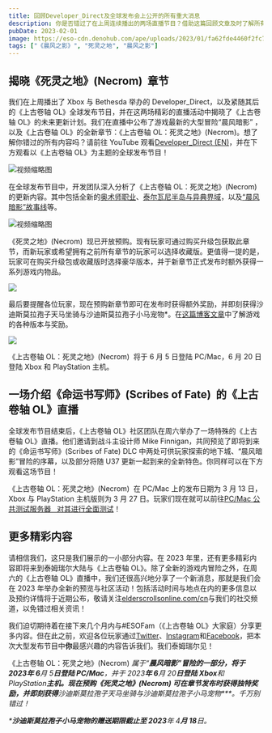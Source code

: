 ```yaml
---
title: 回顾Developer_Direct及全球发布会上公开的所有重大消息
description: 你是否错过了在上周连续播出的两场直播节目？借助这篇回顾文章及时了解所有最新的《上古卷轴OL》消息，让赫麦尤斯·莫拉为之骄傲！
pubDate: 2023-02-01
image: https://eso-cdn.denohub.com/ape/uploads/2023/01/fa62fde4460f2fc70883fbba69e07a9e.jpg
tags: ["《晨风之影》", "死灵之地", "晨风之影"]
---
```


## 揭晓《死灵之地》(Necrom)  章节

我们在上周播出了 Xbox 与 Bethesda 举办的 Developer_Direct，以及紧随其后的《上古卷轴
OL》全球发布节目，并在这两场精彩的直播活动中揭晓了《上古卷轴
OL》的未来更新计划。我们在直播中公布了游戏最新的大型冒险“晨风暗影” ，以及《上古卷轴 OL》的全新章节：《上古卷轴
OL：死灵之地》(Necrom)。想了解你错过的所有内容吗？请前往 YouTube
观看[Developer_Direct (EN)](https://www.youtube.com/watch?v=3pRnDBoPOqg)，并在下方观看以《上古卷轴
OL》为主题的全球发布节目！

![视频缩略图](https://i.ytimg.com/vi/TdStuXBu9wY/maxresdefault.jpg)

在全球发布节目中，开发团队深入分析了《上古卷轴 OL：死灵之地》(Necrom)
的更新内容。其中包括全新的[奥术师职业](/news/post/63493)、[泰尔瓦尼半岛与异典界域](/news/post/63495)，以及[“晨风暗影”故事线](/news/post/63497)等。

![视频缩略图](https://i.ytimg.com/vi/FILD6Gj1kVU/maxresdefault.jpg)

《死灵之地》(Necrom) 
现已开放预购。现有玩家可通过购买升级包获取此章节，而新玩家或希望拥有之前所有章节的玩家可以选择收藏版。更值得一提的是，玩家可在购买升级包或收藏版时选择豪华版本，并于新章节正式发布时额外获得一系列游戏内物品。

![](https://eso-cdn.denohub.com/ape/uploads/2023/01/ebe459317e08dd9b09fbab8d8f9a7512.jpg)

最后要提醒各位玩家，现在预购新章节即可在发布时获得额外奖励，并即刻获得沙迪斯莫拉孢子天马坐骑与沙迪斯莫拉孢子小马宠物\*。在[这篇博客文章](/news/post/63499)中了解游戏的各种版本与奖励。

![](https://eso-cdn.denohub.com/ape/uploads/2023/01/6bb47d54a1674b3151f6432a842c534d.jpg)

《上古卷轴 OL：死灵之地》(Necrom)  将于 6 月 5 日登陆 PC/Mac，6 月 20 日登陆 Xbox 和 PlayStation 主机。

## 一场介绍《命运书写师》(Scribes of Fate)  的《上古卷轴 OL》直播

全球发布节目结束后，《上古卷轴 OL》社区团队在周六举办了一场特殊的《上古卷轴 OL》直播。他们邀请到战斗主设计师 Mike
Finnigan，共同预览了即将到来的《命运书写师》(Scribes of Fate) DLC
中两处可供玩家探索的地下城、“晨风暗影”冒险的序幕，以及部分将随 U37
更新一起到来的全新特色。你同样可以在下方观看这场节目！

《上古卷轴 OL：死灵之地》(Necrom)  在 PC/Mac 上的发布日期为 3 月 13 日，Xbox 与 PlayStation 主机版则为 3 月 27
日。玩家们现在就可以前往[PC/Mac 公共测试服务器   对其进行全面测试](/news/post/63613)！

## 更多精彩内容

请相信我们，这只是我们展示的一小部分内容。在 2023 年里，还有更多精彩内容即将来到泰姆瑞尔大陆与《上古卷轴
OL》。除了全新的游戏内冒险之外，在周六的《上古卷轴 OL》直播中，我们还很高兴地分享了一个新消息，那就是我们会在 2023
年举办全新的预览与社区活动！包括活动时间与地点在内的更多信息以及预约详情将于近期公布，敬请关注[elderscrollsonline.com/cn](https://www.elderscrollsonline.com/cn/)与我们的社交频道，以免错过相关资讯！

我们迫切期待着在接下来几个月内与#ESOFam（《上古卷轴
OL》大家庭）分享更多内容。但在此之前，欢迎各位玩家通过[Twitter](https://twitter.com/TESOnline)、[Instagram](https://www.instagram.com/elderscrollsonline/)和[Facebook](https://www.facebook.com/elderscrollsonline)，把本次大型发布节目中**你**最感兴趣的内容告诉我们。我们泰姆瑞尔见！

《上古卷轴 OL：死灵之地》(Necrom) _属于“**晨风暗影”**冒险的一部分，将于 2023**年 6**月 5**日登陆 PC/Mac**，并于 2023**年
6**月 20**日登陆 Xbox**和
PlayStation**主机。现在预购《死灵之地》(Necrom) **可在章节发布时获得独特奖励，并**即刻获得**沙迪斯莫拉孢子天马坐骑与沙迪斯莫拉孢子小马宠物\*\*\*。千万别错过！_

_\***沙迪斯莫拉孢子小马宠物的赠送期限截止至 2023**年 4**月 18**日。_
